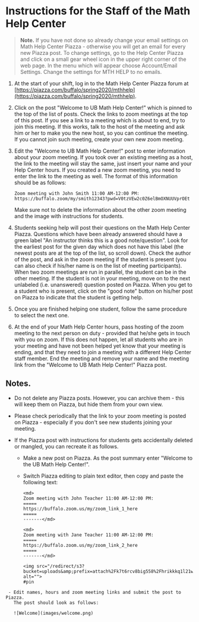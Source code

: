 # Instructions for the Staff of the Math Help Center

>**Note.** If you have not done so already change your email settings on Math Help Center Piazza - otherwise you will get an email for every new Piazza post. To change settings, go to the Help Center Piazza and click on a small gear wheel icon in the upper right corner of the web page. In the menu which will appear choose Account/Email Settings. Change the settings for MTH HELP to no emails.


1. At the start of your shift, log in to the Math Help Center Piazza forum at [https://piazza.com/buffalo/spring2020/mthhelp](https://piazza.com/buffalo/spring2020/mthhelp).

2. Click on the post "Welcome to UB Math Help Center!" which is pinned to the top of the list of posts. Check the links to zoom meetings at the top of this post. If you see a link to a meeting which is about to end, try to join this meeting. If this works, talk to the host of the meeting and ask him or her to make you the new host, so you can continue the meeting. If you cannot join such meeting, create your own new zoom meeting.

3. Edit the "Welcome to UB Math Help Center!" post to enter information about your zoom  meeting. If you took over an existing meeting as a host, the link to the meeting will stay the same, just insert your name and your Help Center hours. If you created a new zoom meeting, you need to enter the link to the meeting as well. The format of this information should be as follows:

    ```
    Zoom meeting with John Smith 11:00 AM-12:00 PM:
    https://buffalo.zoom/my/smith12343?pwd=V0tzVEw2c0Z6elBmOXNUUVprOEt
    ```
    Make sure not to delete the information about the other  zoom meeting and the image with instructions for students.

4. Students seeking help will post their questions on the Math Help Center Piazza. Questions which have been already answered should have a green label "An instructor thinks this is a good note/question". Look for the earliest post for the given day which does not have this label (the newest posts are at the top of the list, so scroll down). Check the author of the post, and ask in the zoom meeting if the student is present (you can also check if his/her name is on the list of meeting participants). When two zoom meetings are run in parallel, the student can be in the other meeting. If the student is not in your meeting, move on to the next unlabeled (i.e. unanswered) question posted on Piazza. When you get to a student who is present, click on the "good note" button on his/her post on Piazza to indicate that the student is getting help.

5. Once you are finished helping one student, follow the same procedure to select the next one.

6. At the end of your Math Help Center hours, pass hosting of the zoom meeting to the next person on duty - provided that he/she gets in touch with you on zoom. If this does not happen, let all students who are in your meeting and have not been helped yet know that your meeting is ending, and that they need to join a meeting with a different Help Center staff member.
End the meeting and remove your name and the meeting link from the "Welcome to UB Math Help Center!" Piazza post.



## Notes.
*  Do not delete any Piazza posts. However, you can archive them - this will keep them on Piazza,  but hide them from your own view.
*  Please check periodically that the link to your zoom meeting is posted on Piazza - especially if you don't see new students joining your meeting.
* If the Piazza post with instructions for students gets accidentally deleted or mangled, you can recreate it as follows.

  - Make a new post on Piazza. As the post summary enter "Welcome to the UB Math Help Center!".
  - Switch Piazza editing to plain text editor, then copy and paste the following text:

    ```
    <md>
    Zoom meeting with John Teacher 11:00 AM-12:00 PM:
    =====
    https://buffalo.zoom.us/my/zoom_link_1_here
    =====
    -------</md>

    <md>
    Zoom meeting with Jane Teacher 11:00 AM-12:00 PM:
    =====
    https://buffalo.zoom.us/my/zoom_link_2_here
    =====
    -------</md>

    <img src="/redirect/s3?bucket=uploads&amp;prefix=attach%2Fk7t6rcv8big558%2Fhrikkkq1l21wq%2Fk833t94jjmq6%2Fhelp_center_instructions.png" alt="">
    #pin
```
 - Edit names, hours and zoom meeting links and submit the post to Piazza.
   The post should look as follows:

   ![Welcome](images/welcome.png)
